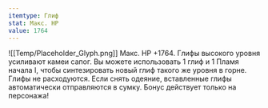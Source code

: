 ```yaml
---
itemtype: Глиф
stat: Макс. HP 
value: 1764
---
```

![[Temp/Placeholder_Glyph.png]]
Макс. HP +1764. Глифы высокого уровня усиливают камеи сапог. Вы можете использовать 1 глиф и 1 Пламя начала I, чтобы синтезировать новый глиф такого же уровня в горне. Глифы не расходуются. Если снять одеяние, вставленные глифы автоматически отправляются в сумку. Бонус действует только на персонажа!
